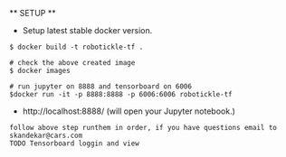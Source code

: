 [logo]: https://github.com/adam-p/markdown-here/raw/master/src/common/images/icon48.png "robo tickle"


** SETUP **

* Setup latest stable docker version.
```buildoutcfg
$ docker build -t robotickle-tf .

# check the above created image
$ docker images

# run jupyter on 8888 and tensorboard on 6006
$docker run -it -p 8888:8888 -p 6006:6006 robotickle-tf

```
* http://localhost:8888/<paste token from terminal>    (will open your Jupyter notebook.)

```
follow above step runthem in order, if you have questions email to skandekar@cars.com
TODO Tensorboard loggin and view

```